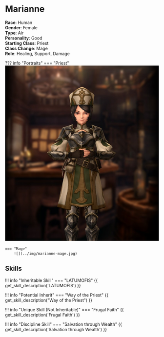 # Marianne

**Race**: Human  
**Gender**: Female  
**Type**: Air  
**Personality**: Good  
**Starting Class**: Priest  
**Class Change**: Mage  
**Role**: Healing, Support, Damage

??? info "Portraits"
    === "Priest"
        ![](../img/marianne-priest.jpg)

    === "Mage"
        ![](../img/marianne-mage.jpg)

## Skills

!!! info "Inheritable Skill"
    === "LATUMOFIS"
        {{ get_skill_description('LATUMOFIS') }}

!!! info "Potential Inherit"
    === "Way of the Priest"
        {{ get_skill_description("Way of the Priest") }}

!!! info "Unique Skill (Not Inheritable)"
    === "Frugal Faith"
        {{ get_skill_description('Frugal Faith') }}
        
!!! info "Discipline Skill"
    === "Salvation through Wealth"
        {{ get_skill_description('Salvation through Wealth') }}
